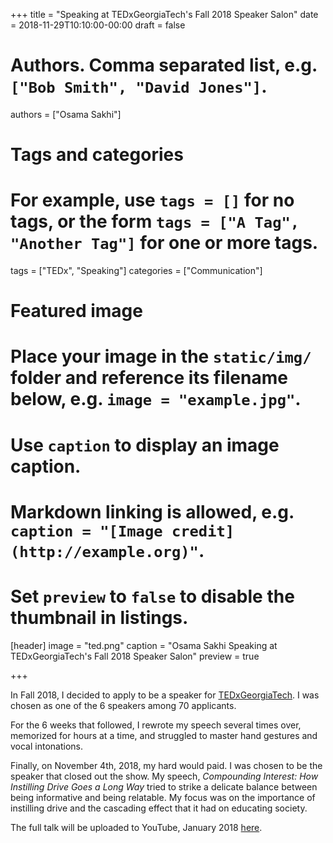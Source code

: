 +++
title = "Speaking at TEDxGeorgiaTech's Fall 2018 Speaker Salon"
date = 2018-11-29T10:10:00-00:00
draft = false

# Authors. Comma separated list, e.g. `["Bob Smith", "David Jones"]`.
authors = ["Osama Sakhi"]

# Tags and categories
# For example, use `tags = []` for no tags, or the form `tags = ["A Tag", "Another Tag"]` for one or more tags.
tags = ["TEDx", "Speaking"]
categories = ["Communication"]

# Featured image
# Place your image in the `static/img/` folder and reference its filename below, e.g. `image = "example.jpg"`.
# Use `caption` to display an image caption.
#   Markdown linking is allowed, e.g. `caption = "[Image credit](http://example.org)"`.
# Set `preview` to `false` to disable the thumbnail in listings.
[header]
image = "ted.png"
caption = "Osama Sakhi Speaking at TEDxGeorgiaTech's Fall 2018 Speaker Salon"
preview = true

+++

In Fall 2018, I decided to apply to be a speaker for [TEDxGeorgiaTech](https://www.tedxgeorgiatech.com). I was chosen as one of the 6 speakers among 70 applicants.

For the 6 weeks that followed, I rewrote my speech several times over, memorized for hours at a time, and struggled to master hand gestures and vocal intonations.

Finally, on November 4th, 2018, my hard would paid. I was chosen to be the speaker that closed out the show. My speech, _Compounding Interest: How Instilling Drive Goes a Long Way_ tried to strike a delicate balance between being informative and being relatable. My focus was on the importance of instilling drive and the cascading effect that it had on educating society.

The full talk will be uploaded to YouTube, January 2018 [here](http://youtube.com).
